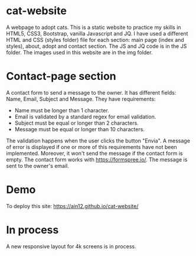 # cat-website

A webpage to adopt cats. This is a static website to practice my skills in HTML5, CSS3, Bootstrap, vanilla Javascript and JQ. I have used a different HTML and CSS (styles folder) file for each section: main page (index and styles), about, adopt and contact section. The JS and JQ code is in the JS folder. The images used in this website are in the img folder.

# Contact-page section

A contact form to send a message to the owner. It has different fields: Name, Email, Subject and Message. They have requirements:

- Name must be longer than 1 character.
- Email is validated by a standard regex for email validation.
- Subject must be equal or longer than 2 characters.
- Message must be equal or longer than 10 characters.

The validation happens when the user clicks the button "Envia". A message of error is displayed if one or more of this requirements have not been implemented. Moreover, it won't send the message if the contact form is empty. The contact form works with https://formspree.io/. The message is sent to the owner's email.

# Demo

To deploy this site: https://ain12.github.io/cat-website/

# In process

A new responsive layout for 4k screens is in process.
